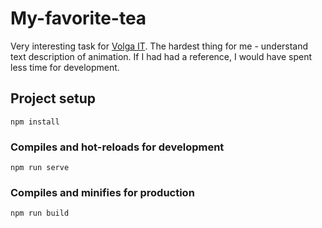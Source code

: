# My-favorite-tea

Very interesting task for [Volga IT](https://www.volga-it.org/).
The hardest thing for me - understand text description of animation. If I had had a reference, I would have spent less time for development. 

## Project setup
```
npm install
```

### Compiles and hot-reloads for development
```
npm run serve
```

### Compiles and minifies for production
```
npm run build
```
